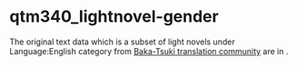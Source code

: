 # qtm340_lightnovel-gender

The original text data which is a subset of light novels under Language:English category from [Baka-Tsuki translation community](https://www.baka-tsuki.org/project/index.php?title=Main_Page) are in .
